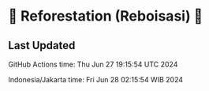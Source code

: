 
# 🌳 Reforestation (Reboisasi) 🌲

## Last Updated

GitHub Actions time: Thu Jun 27 19:15:54 UTC 2024

Indonesia/Jakarta time: Fri Jun 28 02:15:54 WIB 2024
